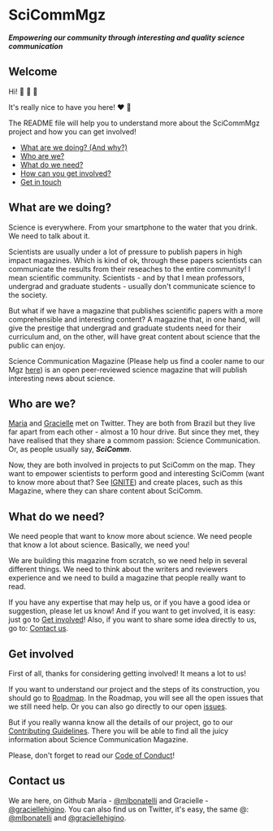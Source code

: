 # SciCommMgz

***Empowering our community through interesting and quality science communication***

## Welcome

Hi! :wave: :wave: :wave:

It's really nice to have you here! :heart: :tada:

The README file will help you to understand more about the SciCommMgz project and how you can get involved!

* [What are we doing? (And why?)](#what-are-we-doing)
* [Who are we?](#who-are-we)
* [What do we need?](#what-do-we-need)
* [How can you get involved?](#get-involved)
* [Get in touch](#contact-us)

## What are we doing?

Science is everywhere. From your smartphone to the water that you drink. We need to talk about it. 

Scientists are usually under a lot of pressure to publish papers in high impact magazines. Which is kind of ok, through these papers scientists can communicate the results from their reseaches to the entire community! I mean scientific community. Scientists - and by that I mean professors, undergrad and graduate students - usually don't communicate science to the society.

But what if we have a magazine that publishes scientific papers with a more comprehensible and interesting content? A magazine that, in one hand, will give the prestige that undergrad and graduate students need for their curriculum and, on the other, will have great content about science that the public can enjoy.

Science Communication Magazine (Please help us find a cooler name to our Mgz [here][link_Magazine]) is an open peer-reviewed science magazine that will publish interesting news about science.

## Who are we?

[Maria][link_mlbonatelli] and [Gracielle][link_graciellehigino] met on Twitter. They are both from Brazil but they live far apart from each other - almost a 10 hour drive. But since they met, they have realised that they share a commom passion: Science Communication. Or, as people usually say, ***SciComm***.

Now, they are both involved in projects to put SciComm on the map. They want to empower scientists to perform good and interesting SciComm (want to know more about that? See [IGNITE][link_ignite]) and create places, such as this Magazine, where they can share content about SciComm.

## What do we need?

We need people that want to know more about science. We need people that know a lot about science. Basically, we need you!

We are building this magazine from scratch, so we need help in several different things. We need to think about the writers and reviewers experience and we need to build a magazine that people really want to read.

If you have any expertise that may help us, or if you have a good idea or suggestion, please let us know! And if you want to get involved, it is easy: just go to [Get involved](#get-involved)! Also, if you want to share some idea directly to us, go to: [Contact us](#contact-us).

## Get involved

First of all, thanks for considering getting involved! It means a lot to us!

If you want to understand our project and the steps of its construction, you should go to [Roadmap][link_Roadmap]. In the Roadmap, you will see all the open issues that we still need help. Or you can also go directly to our open [issues][link_issue].

But if you really wanna know all the details of our project, go to our [Contributing Guidelines][link_Contribution]. There you will be able to find all the juicy information about Science Communication Magazine. 

Please, don't forget to read our [Code of Conduct][link_Code]!

## Contact us
We are here, on Github Maria - [@mlbonatelli][link_mlbonatelli] and Gracielle - [@graciellehigino][link_graciellehigino]. You can also find us on Twitter, it's easy, the same @: [@mlbonatelli][link_mlbonatelliT] and [@graciellehigino][link_graciellehiginoT].

[link_mlbonatelli]: https://github.com/mlbonatelli
[link_graciellehigino]: https://github.com/graciellehigino
[link_ignite]: https://github.com/graciellehigino/IGNITE
[link_Magazine]: https://github.com/mlbonatelli/SciCommMgz/issues/1
[link_mlbonatelliT]: https://twitter.com/mlbonatelli
[link_graciellehiginoT]: https://twitter.com/GracielleHigino
[link_Contribution]: https://github.com/mlbonatelli/SciCommMgz/blob/master/CONTRIBUTING.md
[link_Code]: https://github.com/mlbonatelli/SciCommMgz/blob/master/CODE_OF_CONDUCT.md
[link_Roadmap]: https://github.com/mlbonatelli/SciCommMgz/blob/master/ROADMAP.md
[link_issue]: https://github.com/mlbonatelli/SciCommMgz/issues


